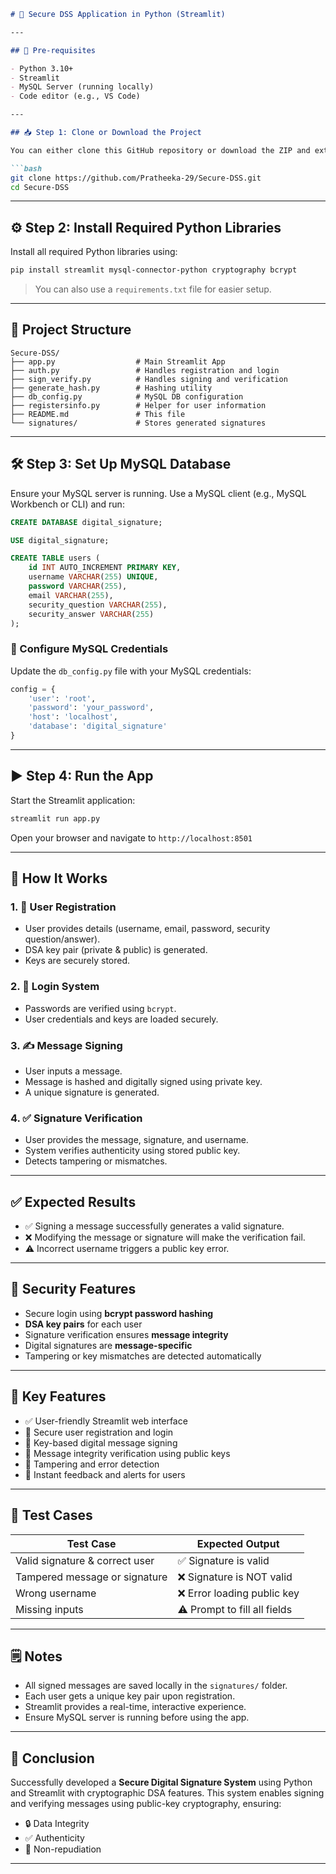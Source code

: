 
```markdown
# 🔐 Secure DSS Application in Python (Streamlit)

---

## 📌 Pre-requisites

- Python 3.10+
- Streamlit
- MySQL Server (running locally)
- Code editor (e.g., VS Code)

---

## 📥 Step 1: Clone or Download the Project

You can either clone this GitHub repository or download the ZIP and extract it:

```bash
git clone https://github.com/Pratheeka-29/Secure-DSS.git
cd Secure-DSS
```

---

## ⚙️ Step 2: Install Required Python Libraries

Install all required Python libraries using:

```bash
pip install streamlit mysql-connector-python cryptography bcrypt
```

> You can also use a `requirements.txt` file for easier setup.

---

## 📁 Project Structure

```
Secure-DSS/
├── app.py                  # Main Streamlit App
├── auth.py                 # Handles registration and login
├── sign_verify.py          # Handles signing and verification
├── generate_hash.py        # Hashing utility
├── db_config.py            # MySQL DB configuration
├── registersinfo.py        # Helper for user information
├── README.md               # This file
└── signatures/             # Stores generated signatures
```

---

## 🛠️ Step 3: Set Up MySQL Database

Ensure your MySQL server is running. Use a MySQL client (e.g., MySQL Workbench or CLI) and run:

```sql
CREATE DATABASE digital_signature;

USE digital_signature;

CREATE TABLE users (
    id INT AUTO_INCREMENT PRIMARY KEY,
    username VARCHAR(255) UNIQUE,
    password VARCHAR(255),
    email VARCHAR(255),
    security_question VARCHAR(255),
    security_answer VARCHAR(255)
);
```

### 🔧 Configure MySQL Credentials

Update the `db_config.py` file with your MySQL credentials:

```python
config = {
    'user': 'root',
    'password': 'your_password',
    'host': 'localhost',
    'database': 'digital_signature'
}
```

---

## ▶️ Step 4: Run the App

Start the Streamlit application:

```bash
streamlit run app.py
```

Open your browser and navigate to `http://localhost:8501`

---

## 🧠 How It Works

### 1. 📝 User Registration
- User provides details (username, email, password, security question/answer).
- DSA key pair (private & public) is generated.
- Keys are securely stored.

### 2. 🔐 Login System
- Passwords are verified using `bcrypt`.
- User credentials and keys are loaded securely.

### 3. ✍️ Message Signing
- User inputs a message.
- Message is hashed and digitally signed using private key.
- A unique signature is generated.

### 4. ✅ Signature Verification
- User provides the message, signature, and username.
- System verifies authenticity using stored public key.
- Detects tampering or mismatches.

---

## ✅ Expected Results

- ✅ Signing a message successfully generates a valid signature.
- ❌ Modifying the message or signature will make the verification fail.
- ⚠️ Incorrect username triggers a public key error.

---

## 🔐 Security Features

- Secure login using **bcrypt password hashing**
- **DSA key pairs** for each user
- Signature verification ensures **message integrity**
- Digital signatures are **message-specific**
- Tampering or key mismatches are detected automatically

---

## 🌟 Key Features

- ✅ User-friendly Streamlit web interface
- 🔐 Secure user registration and login
- 🔑 Key-based digital message signing
- 🧾 Message integrity verification using public keys
- 🚨 Tampering and error detection
- 🔁 Instant feedback and alerts for users

---

## 🧪 Test Cases

| Test Case                          | Expected Output              |
|-----------------------------------|------------------------------|
| Valid signature & correct user    | ✅ Signature is valid         |
| Tampered message or signature     | ❌ Signature is NOT valid     |
| Wrong username                    | ❌ Error loading public key   |
| Missing inputs                    | ⚠️ Prompt to fill all fields  |

---

## 🗒️ Notes

- All signed messages are saved locally in the `signatures/` folder.
- Each user gets a unique key pair upon registration.
- Streamlit provides a real-time, interactive experience.
- Ensure MySQL server is running before using the app.

---

## 🏁 Conclusion

Successfully developed a **Secure Digital Signature System** using Python and Streamlit with cryptographic DSA features. This system enables signing and verifying messages using public-key cryptography, ensuring:

- 🔒 Data Integrity  
- ✅ Authenticity  
- 🚫 Non-repudiation  

---

